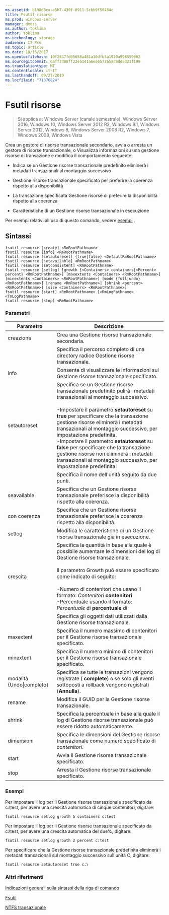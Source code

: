 ```yaml
---
ms.assetid: b198d8ca-a5b7-430f-8911-5cbb9f50484c
title: Fsutil risorse
ms.prod: windows-server
manager: dmoss
ms.author: toklima
author: toklima
ms.technology: storage
audience: IT Pro
ms.topic: article
ms.date: 10/16/2017
ms.openlocfilehash: 10f2847fd05658a481a10dfb5a1920a998559962
ms.sourcegitcommit: 6aff3d88ff22ea141a6ea6572a5ad8dd6321f199
ms.translationtype: MT
ms.contentlocale: it-IT
ms.lasthandoff: 09/27/2019
ms.locfileid: "71376824"
---
```

# <a name="fsutil-resource"></a>Fsutil risorse
>Si applica a: Windows Server (canale semestrale), Windows Server 2016, Windows 10, Windows Server 2012 R2, Windows 8.1, Windows Server 2012, Windows 8, Windows Server 2008 R2, Windows 7, Windows 2008, Windows Vista

Crea un gestore di risorse transazionale secondario, avvia o arresta un gestore di risorse transazionale, o Visualizza informazioni su una gestione risorse di transazione e modifica il comportamento seguente:

-   Indica se un Gestione risorse transazionale predefinito eliminerà i metadati transazionali al montaggio successivo

-   Gestione risorse transazionale specificato per preferire la coerenza rispetto alla disponibilità

-   La transazione specificata Gestione risorse di preferire la disponibilità rispetto alla coerenza

-   Caratteristiche di un Gestione risorse transazionale in esecuzione

Per esempi relativi all'uso di questo comando, vedere [esempi](#BKMK_examples) .

## <a name="syntax"></a>Sintassi

```
fsutil resource [create] <RmRootPathname>
fsutil resource [info] <RmRootPathname>
fsutil resource [setautoreset] {true|false} <DefaultRmRootPathname>
fsutil resource [setavailable] <RmRootPathname>
fsutil resource [setconsistent] <RmRootPathname>
fsutil resource [setlog] [growth {<Containers> containers|<Percent> percent} <RmRootPathname>] [maxextents <Containers> <RmRootPathname>] [minextents <Containers> <RmRootPathname>] [mode {full|undo} <RmRootPathname>] [rename <RmRootPathname>] [shrink <percent> <RmRootPathname>] [size <Containers> <RmRootPathname>]
fsutil resource [start] <RmRootPathname> [<RmLogPathname> <TmLogPathname>
fsutil resource [stop] <RmRootPathname>
```

### <a name="parameters"></a>Parametri

|        Parametro        |                                                                                                                                                                                                                                        Descrizione                                                                                                                                                                                                                                         |
|-------------------------|--------------------------------------------------------------------------------------------------------------------------------------------------------------------------------------------------------------------------------------------------------------------------------------------------------------------------------------------------------------------------------------------------------------------------------------------------------------------------------------------|
|         creazione          |                                                                                                                                                                                                                    Crea una Gestione risorse transazionale secondaria.                                                                                                                                                                                                                     |
|    <RmRootPathname>     |                                                                                                                                                                                                        Specifica il percorso completo di una directory radice Gestione risorse transazionale.                                                                                                                                                                                                         |
|          info           |                                                                                                                                                                                                            Consente di visualizzare le informazioni sul Gestione risorse transazionale specificato.                                                                                                                                                                                                            |
|      setautoreset       | Specifica se un Gestione risorse transazionale predefinito pulirà i metadati transazionali al montaggio successivo.<br /><br />-Impostare il parametro **setautoreset** su **true** per specificare che la transazione gestione risorse eliminerà i metadati transazionali al montaggio successivo, per impostazione predefinita.<br />-Impostare il parametro **setautoreset** su **false** per specificare che la transazione gestione risorse non eliminerà i metadati transazionali al montaggio successivo, per impostazione predefinita. |
| <DefaultRmRootPathname> |                                                                                                                                                                                                                       Specifica il nome dell'unità seguito da due punti.                                                                                                                                                                                                                        |
|      seavailable       |                                                                                                                                                                                                 Specifica che un Gestione risorse transazionale preferisce la disponibilità rispetto alla coerenza.                                                                                                                                                                                                 |
|      con coerenza      |                                                                                                                                                                                                 Specifica che un Gestione risorse transazionale preferisce la coerenza rispetto alla disponibilità.                                                                                                                                                                                                 |
|         setlog          |                                                                                                                                                                                                  Modifica le caratteristiche di un Gestione risorse transazionale già in esecuzione.                                                                                                                                                                                                  |
|         crescita          |                                                                                                  Specifica la quantità in base alla quale è possibile aumentare le dimensioni del log di Gestione risorse transazionale.<br /><br />Il parametro Growth può essere specificato come indicato di seguito:<br /><br />-Numero di contenitori che usano il formato: _Contenitori_ **contenitori**<br />-Percentuale usando il formato: _Percentuale_ di **percentuale** di                                                                                                   |
|      <containers>       |                                                                                                                                                                                                      Specifica gli oggetti dati utilizzati dalla Gestione risorse transazionale.                                                                                                                                                                                                       |
|        maxextent        |                                                                                                                                                                                                Specifica il numero massimo di contenitori per il Gestione risorse transazionale specificato.                                                                                                                                                                                                |
|        minextent        |                                                                                                                                                                                                Specifica il numero minimo di contenitori per il Gestione risorse transazionale specificato.                                                                                                                                                                                                |
|  modalità {Undo&#124;completo}  |                                                                                                                                                                                        Specifica se tutte le transazioni vengono registrate ( **complete**) o se solo gli eventi sottoposti a rollback vengono registrati (**Annulla**).                                                                                                                                                                                         |
|         rename          |                                                                                                                                                                                                                  Modifica il GUID per la Gestione risorse transazionale.                                                                                                                                                                                                                  |
|         shrink          |                                                                                                                                                                                              Specifica la percentuale in base alla quale il log di Gestione risorse transazionale può essere ridotto automaticamente.                                                                                                                                                                                              |
|          dimensioni           |                                                                                                                                                                                              Specifica le dimensioni del Gestione risorse transazionale come numero specificato di *contenitori*.                                                                                                                                                                                               |
|          start          |                                                                                                                                                                                                                    Avvia il Gestione risorse transazionale specificato.                                                                                                                                                                                                                    |
|          stop           |                                                                                                                                                                                                                    Arresta il Gestione risorse transazionale specificato.                                                                                                                                                                                                                     |

### <a name="BKMK_examples"></a>Esempi
Per impostare il log per il Gestione risorse transazionale specificato da c:\test, per avere una crescita automatica di cinque contenitori, digitare:

```
fsutil resource setlog growth 5 containers c:test
```

Per impostare il log per il Gestione risorse transazionale specificato da c:\test, per avere una crescita automatica del due%, digitare:

```
fsutil resource setlog growth 2 percent c:test
```

Per specificare che la Gestione risorse transazionale predefinita eliminerà i metadati transazionali sul montaggio successivo sull'unità C, digitare:

```
fsutil resource setautoreset true c:\  
```

### <a name="additional-references"></a>Altri riferimenti
[Indicazioni generali sulla sintassi della riga di comando](Command-Line-Syntax-Key.md)

[Fsutil](Fsutil.md)

[NTFS transazionale](https://go.microsoft.com/fwlink/?LinkID=165402)


